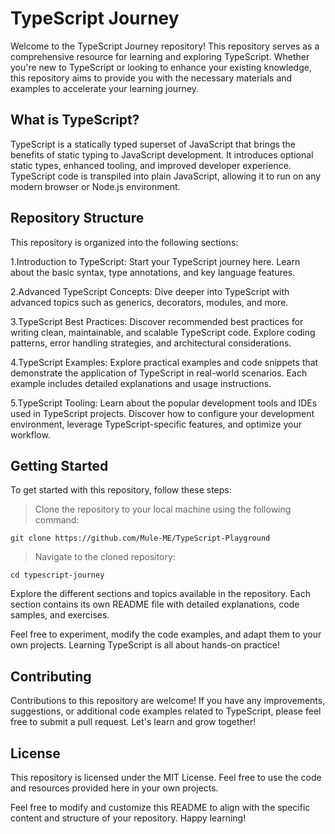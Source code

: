 # TypeScript Journey

Welcome to the TypeScript Journey repository! This repository serves as a comprehensive resource for learning and exploring TypeScript. Whether you're new to TypeScript or looking to enhance your existing knowledge, this repository aims to provide you with the necessary materials and examples to accelerate your learning journey.

## What is TypeScript?
TypeScript is a statically typed superset of JavaScript that brings the benefits of static typing to JavaScript development. It introduces optional static types, enhanced tooling, and improved developer experience. TypeScript code is transpiled into plain JavaScript, allowing it to run on any modern browser or Node.js environment.

## Repository Structure
This repository is organized into the following sections:

1.Introduction to TypeScript: Start your TypeScript journey here. Learn about the basic syntax, type annotations, and key language features.

2.Advanced TypeScript Concepts: Dive deeper into TypeScript with advanced topics such as generics, decorators, modules, and more.

3.TypeScript Best Practices: Discover recommended best practices for writing clean, maintainable, and scalable TypeScript code. Explore coding patterns, error handling strategies, and architectural considerations.

4.TypeScript Examples: Explore practical examples and code snippets that demonstrate the application of TypeScript in real-world scenarios. Each example includes detailed explanations and usage instructions.

5.TypeScript Tooling: Learn about the popular development tools and IDEs used in TypeScript projects. Discover how to configure your development environment, leverage TypeScript-specific features, and optimize your workflow.

## Getting Started
To get started with this repository, follow these steps:


> Clone the repository to your local machine using the following command:
```
git clone https://github.com/Mule-ME/TypeScript-Playground
```


>Navigate to the cloned repository:
```
cd typescript-journey
```
Explore the different sections and topics available in the repository. Each section contains its own README file with detailed explanations, code samples, and exercises.

Feel free to experiment, modify the code examples, and adapt them to your own projects. Learning TypeScript is all about hands-on practice!

## Contributing
Contributions to this repository are welcome! If you have any improvements, suggestions, or additional code examples related to TypeScript, please feel free to submit a pull request. Let's learn and grow together!

## License
This repository is licensed under the MIT License. Feel free to use the code and resources provided here in your own projects.

Feel free to modify and customize this README to align with the specific content and structure of your repository. Happy learning!
